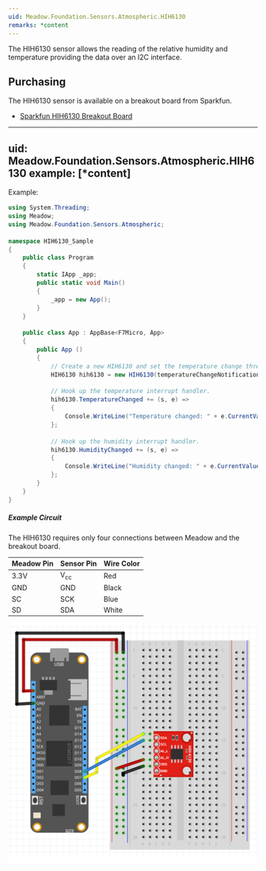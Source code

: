 ```yaml
---
uid: Meadow.Foundation.Sensors.Atmospheric.HIH6130
remarks: *content
---
```


The HIH6130 sensor allows the reading of the relative humidity and temperature providing the data over an I2C interface.

## Purchasing

The HIH6130 sensor is available on a breakout board from Sparkfun.

* [Sparkfun HIH6130 Breakout Board](https://www.sparkfun.com/products/11295)

---
uid: Meadow.Foundation.Sensors.Atmospheric.HIH6130
example: [*content]
---

Example:

```csharp
using System.Threading;
using Meadow;
using Meadow.Foundation.Sensors.Atmospheric;

namespace HIH6130_Sample
{
    public class Program
    {
        static IApp _app; 
        public static void Main()
        {
            _app = new App();
        }
    }
    
    public class App : AppBase<F7Micro, App>
    {
        public App ()
        {
            // Create a new HIH6130 and set the temperature change threshold to half a degree.
            HIH6130 hih6130 = new HIH6130(temperatureChangeNotificationThreshold: 0.5F);
            
            // Hook up the temperature interrupt handler.            
            hih6130.TemperatureChanged += (s, e) =>
            {
                Console.WriteLine("Temperature changed: " + e.CurrentValue.ToString("f2"));
            };
            
            // Hook up the humidity interrupt handler.
            hih6130.HumidityChanged += (s, e) =>
            {
                Console.WriteLine("Humidity changed: " + e.CurrentValue.ToString("f2"));
            };
        }
    }
}
```

##### Example Circuit

The HIH6130 requires only four connections between Meadow and the breakout board.

| Meadow Pin   | Sensor Pin     | Wire Color |
|--------------|----------------|------------|
| 3.3V         | V<sub>cc</sub> | Red        |
| GND          | GND            | Black      |
| SC           | SCK            | Blue       |
| SD           | SDA            | White      |

![](/API_Assets/Meadow.Foundation.Sensors.Atmospheric.HIH6130/HIH6130.svg)